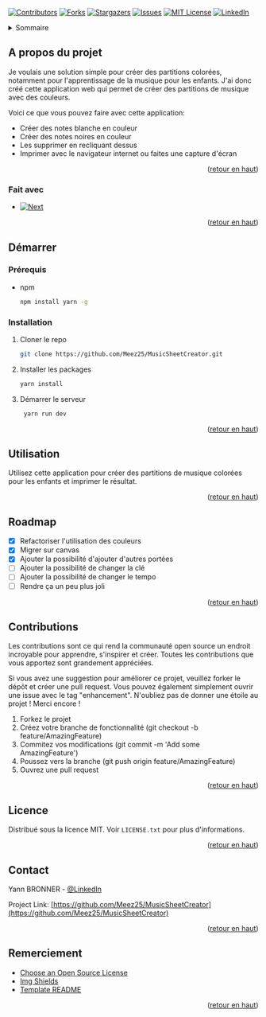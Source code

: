 <!-- Improved compatibility of back to top link: See: https://github.com/othneildrew/Best-README-Template/pull/73 -->
<a name="readme-top"></a>
<!--
*** Thanks for checking out the Best-README-Template. If you have a suggestion
*** that would make this better, please fork the repo and create a pull request
*** or simply open an issue with the tag "enhancement".
*** Don't forget to give the project a star!
*** Thanks again! Now go create something AMAZING! :D
-->



<!-- PROJECT SHIELDS -->
<!--
*** I'm using markdown "reference style" links for readability.
*** Reference links are enclosed in brackets [ ] instead of parentheses ( ).
*** See the bottom of this document for the declaration of the reference variables
*** for contributors-url, forks-url, etc. This is an optional, concise syntax you may use.
*** https://www.markdownguide.org/basic-syntax/#reference-style-links
-->
[![Contributors][contributors-shield]][contributors-url]
[![Forks][forks-shield]][forks-url]
[![Stargazers][stars-shield]][stars-url]
[![Issues][issues-shield]][issues-url]
[![MIT License][license-shield]][license-url]
[![LinkedIn][linkedin-shield]][linkedin-url]


<!-- TABLE OF CONTENTS -->
<details>
  <summary>Sommaire</summary>
  <ol>
    <li>
      <a href="#about-the-project">A propos du projet</a>
      <ul>
        <li><a href="#built-with">Fait avec</a></li>
      </ul>
    </li>
    <li>
      <a href="#getting-started">Démarrer</a>
      <ul>
        <li><a href="#prerequisites">Prérequis</a></li>
        <li><a href="#installation">Installation</a></li>
      </ul>
    </li>
    <li><a href="#usage">Utilisation</a></li>
    <li><a href="#roadmap">Roadmap</a></li>
    <li><a href="#contributing">Contributions</a></li>
    <li><a href="#license">Licence</a></li>
    <li><a href="#contact">Contact</a></li>
    <li><a href="#acknowledgments">Remerciement</a></li>
  </ol>
</details>



<!-- ABOUT THE PROJECT -->
## A propos du projet

Je voulais une solution simple pour créer des partitions colorées, notamment pour l'apprentissage de la musique pour les enfants. J'ai donc créé cette application web qui permet de créer des partitions de musique avec des couleurs.

Voici ce que vous pouvez faire avec cette application:

* Créer des notes blanche en couleur
* Créer des notes noires en couleur
* Les supprimer en recliquant dessus
* Imprimer avec le navigateur internet ou faites une capture d'écran

<p align="right">(<a href="#readme-top">retour en haut</a>)</p>



### Fait avec

* [![Next][Next.js]][Next-url]

<p align="right">(<a href="#readme-top">retour en haut</a>)</p>



<!-- GETTING STARTED -->
## Démarrer

### Prérequis

* npm
  ```sh
  npm install yarn -g
  ```

### Installation


1. Cloner le repo
   ```sh
   git clone https://github.com/Meez25/MusicSheetCreator.git
   ```
2. Installer les packages
   ```sh
   yarn install
   ```
3. Démarrer le serveur
   ```sh
    yarn run dev
    ```
<p align="right">(<a href="#readme-top">retour en haut</a>)</p>



<!-- USAGE EXAMPLES -->
## Utilisation

Utilisez cette application pour créer des partitions de musique colorées pour les enfants et imprimer le résultat.

<p align="right">(<a href="#readme-top">retour en haut</a>)</p>



<!-- ROADMAP -->
## Roadmap

- [x] Refactoriser l'utilisation des couleurs
- [x] Migrer sur canvas
- [x] Ajouter la possibilité d'ajouter d'autres portées
- [ ] Ajouter la possibilité de changer la clé
- [ ] Ajouter la possibilité de changer le tempo
- [ ] Rendre ça un peu plus joli

<p align="right">(<a href="#readme-top">retour en haut</a>)</p>



<!-- CONTRIBUTING -->
## Contributions

Les contributions sont ce qui rend la communauté open source un endroit incroyable pour apprendre, s'inspirer et créer. Toutes les contributions que vous apportez sont grandement appréciées.

Si vous avez une suggestion pour améliorer ce projet, veuillez forker le dépôt et créer une pull request. Vous pouvez également simplement ouvrir une issue avec le tag "enhancement".
N'oubliez pas de donner une étoile au projet ! Merci encore !

1. Forkez le projet
2. Créez votre branche de fonctionnalité (git checkout -b feature/AmazingFeature)
3. Commitez vos modifications (git commit -m 'Add some AmazingFeature')
4. Poussez vers la branche (git push origin feature/AmazingFeature)
5. Ouvrez une pull request


<p align="right">(<a href="#readme-top">retour en haut</a>)</p>



<!-- LICENSE -->
## Licence

Distribué sous la licence MIT. Voir `LICENSE.txt` pour plus d'informations.

<p align="right">(<a href="#readme-top">retour en haut</a>)</p>



<!-- CONTACT -->
## Contact

Yann BRONNER - [@LinkedIn](https://www.linkedin.com/in/yannbronner/)

Project Link: [https://github.com/Meez25/MusicSheetCreator](https://github.com/Meez25/MusicSheetCreator)

<p align="right">(<a href="#readme-top">retour en haut</a>)</p>


<!-- ACKNOWLEDGMENTS -->
## Remerciement

* [Choose an Open Source License](https://choosealicense.com)
* [Img Shields](https://shields.io)
* [Template README](https://github.com/othneildrew/Best-README-Template/)

<p align="right">(<a href="#readme-top">retour en haut</a>)</p>



<!-- MARKDOWN LINKS & IMAGES -->
<!-- https://www.markdownguide.org/basic-syntax/#reference-style-links -->
[contributors-shield]: https://img.shields.io/github/contributors/Meez25/MusicSheetCreator.svg?style=for-the-badge
[contributors-url]: https://github.com/Meez25/MusicSheetCreator/graphs/contributors
[forks-shield]: https://img.shields.io/github/forks/Meez25/MusicSheetCreator.svg?style=for-the-badge
[forks-url]: https://github.com/Meez25/MusicSheetCreator/network/members
[stars-shield]: https://img.shields.io/github/stars/Meez25/MusicSheetCreator.svg?style=for-the-badge
[stars-url]: https://github.com/Meez25/MusicSheetCreator/stargazers
[issues-shield]: https://img.shields.io/github/issues/Meez25/MusicSheetCreator.svg?style=for-the-badge
[issues-url]: https://github.com/Meez25/MusicSheetCreator/issues
[license-shield]: https://img.shields.io/github/license/Meez25/MusicSheetCreator.svg?style=for-the-badge
[license-url]: https://github.com/Meez25/MusicSheetCreator/blob/main/LICENSE.txt
[linkedin-shield]: https://img.shields.io/badge/-LinkedIn-black.svg?style=for-the-badge&logo=linkedin&colorB=555
[linkedin-url]: https://linkedin.com/in/yannbronner/
[Next.js]: https://img.shields.io/badge/next.js-000000?style=for-the-badge&logo=nextdotjs&logoColor=white
[Next-url]: https://nextjs.org/
